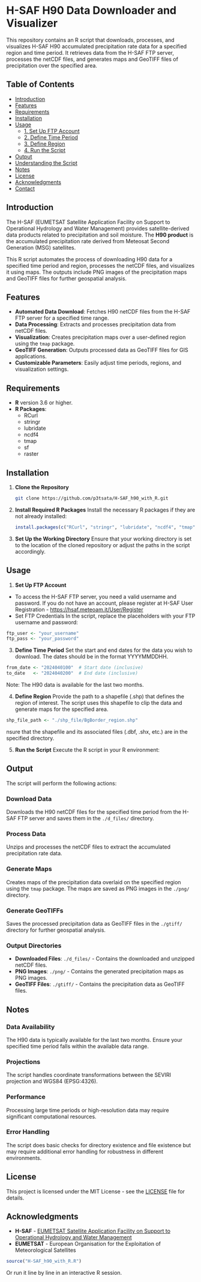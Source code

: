 # H-SAF H90 Data Downloader and Visualizer

This repository contains an R script that downloads, processes, and visualizes H-SAF H90 accumulated precipitation rate data for a specified region and time period. It retrieves data from the H-SAF FTP server, processes the netCDF files, and generates maps and GeoTIFF files of precipitation over the specified area.

## Table of Contents

- [Introduction](#introduction)
- [Features](#features)
- [Requirements](#requirements)
- [Installation](#installation)
- [Usage](#usage)
  - [1. Set Up FTP Account](#1-set-up-ftp-account)
  - [2. Define Time Period](#2-define-time-period)
  - [3. Define Region](#3-define-region)
  - [4. Run the Script](#4-run-the-script)
- [Output](#output)
- [Understanding the Script](#understanding-the-script)
- [Notes](#notes)
- [License](#license)
- [Acknowledgments](#acknowledgments)
- [Contact](#contact)

## Introduction

The H-SAF (EUMETSAT Satellite Application Facility on Support to Operational Hydrology and Water Management) provides satellite-derived data products related to precipitation and soil moisture. The **H90 product** is the accumulated precipitation rate derived from Meteosat Second Generation (MSG) satellites.

This R script automates the process of downloading H90 data for a specified time period and region, processes the netCDF files, and visualizes it using maps. The outputs include PNG images of the precipitation maps and GeoTIFF files for further geospatial analysis.

## Features

- **Automated Data Download**: Fetches H90 netCDF files from the H-SAF FTP server for a specified time range.
- **Data Processing**: Extracts and processes precipitation data from netCDF files.
- **Visualization**: Creates precipitation maps over a user-defined region using the `tmap` package.
- **GeoTIFF Generation**: Outputs processed data as GeoTIFF files for GIS applications.
- **Customizable Parameters**: Easily adjust time periods, regions, and visualization settings.

## Requirements

- **R** version 3.6 or higher.
- **R Packages**:
  - RCurl
  - stringr
  - lubridate
  - ncdf4
  - tmap
  - sf
  - raster

## Installation

1. **Clone the Repository**

   ```bash
   git clone https://github.com/p3tsata/H-SAF_h90_with_R.git
   
2. **Install Required R Packages**
   Install the necessary R packages if they are not already installed:
   ```r
   install.packages(c("RCurl", "stringr", "lubridate", "ncdf4", "tmap", "sf", "raster"))

3. **Set Up the Working Directory**
   Ensure that your working directory is set to the location of the cloned repository or adjust the paths in the script     accordingly.
## Usage
1. **Set Up FTP Account**
  - To access the H-SAF FTP server, you need a valid username and password. If you do not have an account, please register at H-SAF User Registration - https://hsaf.meteoam.it/User/Register
  - Set FTP Credentials
In the script, replace the placeholders with your FTP username and password:
```r
ftp_user <- "your_username"
ftp_pass <- "your_password"
```

3. **Define Time Period**
Set the start and end dates for the data you wish to download. The dates should be in the format YYYYMMDDHH.
```r
from_date <- "2024040100"  # Start date (inclusive)
to_date   <- "2024040200"  # End date (inclusive)
```
Note: The H90 data is available for the last two months.

4. **Define Region**
Provide the path to a shapefile (.shp) that defines the region of interest. The script uses this shapefile to clip the data and generate maps for the specified area.
```r
shp_file_path <- "./shp_file/BgBorder_region.shp"
```
nsure that the shapefile and its associated files (.dbf, .shx, etc.) are in the specified directory.

5. **Run the Script**
Execute the R script in your R environment:

## Output

The script will perform the following actions:

### Download Data

Downloads the H90 netCDF files for the specified time period from the H-SAF FTP server and saves them in the `./d_files/` directory.

### Process Data

Unzips and processes the netCDF files to extract the accumulated precipitation rate data.

### Generate Maps

Creates maps of the precipitation data overlaid on the specified region using the `tmap` package. The maps are saved as PNG images in the `./png/` directory.

### Generate GeoTIFFs

Saves the processed precipitation data as GeoTIFF files in the `./gtiff/` directory for further geospatial analysis.

### Output Directories

- **Downloaded Files**: `./d_files/` - Contains the downloaded and unzipped netCDF files.
- **PNG Images**: `./png/` - Contains the generated precipitation maps as PNG images.
- **GeoTIFF Files**: `./gtiff/` - Contains the precipitation data as GeoTIFF files.

## Notes

### Data Availability

The H90 data is typically available for the last two months. Ensure your specified time period falls within the available data range.

### Projections

The script handles coordinate transformations between the SEVIRI projection and WGS84 (EPSG:4326).

### Performance

Processing large time periods or high-resolution data may require significant computational resources.

### Error Handling

The script does basic checks for directory existence and file existence but may require additional error handling for robustness in different environments.

## License

This project is licensed under the MIT License - see the [LICENSE](LICENSE) file for details.

## Acknowledgments

- **H-SAF** - [EUMETSAT Satellite Application Facility on Support to Operational Hydrology and Water Management](https://hsaf.meteoam.it/)
- **EUMETSAT** - European Organisation for the Exploitation of Meteorological Satellites

```r
source("H-SAF_h90_with_R.R")
```
Or run it line by line in an interactive R session.
